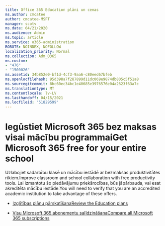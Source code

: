 ```yaml
---
title: Office 365 Education plāni un cenas
ms.author: cmcatee
author: cmcatee-MSFT
manager: scotv
ms.date: 04/21/2020
ms.audience: Admin
ms.topic: article
ms.service: o365-administration
ROBOTS: NOINDEX, NOFOLLOW
localization_priority: Normal
ms.collection: Adm_O365
ms.custom:
- "476"
- "1500026"
ms.assetid: 34b852e0-bf1d-4cf3-9aa6-c80eed67bfeb
ms.openlocfilehash: 95d398a7f287899d11dc069e9874db805c5f51a8
ms.sourcegitcommit: 8bc60ec34bc1e40685e3976576e04a2623f63a7c
ms.translationtype: MT
ms.contentlocale: lv-LV
ms.lasthandoff: 04/15/2021
ms.locfileid: "51829599"
---
```

# <a name="get-microsoft-365-free-for-your-entire-school"></a><span data-ttu-id="3b73a-102">Iegūstiet Microsoft 365 bez maksas visai mācību programmai</span><span class="sxs-lookup"><span data-stu-id="3b73a-102">Get Microsoft 365 free for your entire school</span></span>

<span data-ttu-id="3b73a-103">Uzlabojiet sadarbību klasē un mācību iestādē ar bezmaksas produktivitātes rīkiem.</span><span class="sxs-lookup"><span data-stu-id="3b73a-103">Improve classroom and school collaboration with free productivity tools.</span></span> <span data-ttu-id="3b73a-104">Lai izmantotu šo piedāvājumu priekšrocības, būs jāpārbauda, vai esat akreditēta mācību iestāde.</span><span class="sxs-lookup"><span data-stu-id="3b73a-104">You will need to verify that you are an accredited academic institution to take advantage of these offers.</span></span>
  
- [<span data-ttu-id="3b73a-105">Izglītības plānu pārskatīšana</span><span class="sxs-lookup"><span data-stu-id="3b73a-105">Review the Education plans</span></span>](https://products.office.com/academic/compare-office-365-education-plans)

- [<span data-ttu-id="3b73a-106">Visu Microsoft 365 abonementu salīdzināšana</span><span class="sxs-lookup"><span data-stu-id="3b73a-106">Compare all Microsoft 365 subscriptions</span></span>](https://products.office.com/business/compare-more-office-365-for-business-plans)